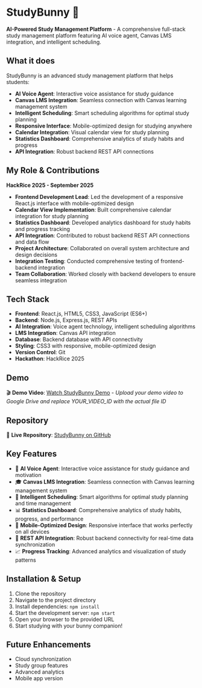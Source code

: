 # StudyBunny 🐰

**AI-Powered Study Management Platform** - A comprehensive full-stack study management platform featuring AI voice agent, Canvas LMS integration, and intelligent scheduling.

## What it does

StudyBunny is an advanced study management platform that helps students:
- **AI Voice Agent**: Interactive voice assistance for study guidance
- **Canvas LMS Integration**: Seamless connection with Canvas learning management system
- **Intelligent Scheduling**: Smart scheduling algorithms for optimal study planning
- **Responsive Interface**: Mobile-optimized design for studying anywhere
- **Calendar Integration**: Visual calendar view for study planning
- **Statistics Dashboard**: Comprehensive analytics of study habits and progress
- **API Integration**: Robust backend REST API connections

## My Role & Contributions

**HackRice 2025 - September 2025**

- **Frontend Development Lead**: Led the development of a responsive React.js interface with mobile-optimized design
- **Calendar View Implementation**: Built comprehensive calendar integration for study planning
- **Statistics Dashboard**: Developed analytics dashboard for study habits and progress tracking
- **API Integration**: Contributed to robust backend REST API connections and data flow
- **Project Architecture**: Collaborated on overall system architecture and design decisions
- **Integration Testing**: Conducted comprehensive testing of frontend-backend integration
- **Team Collaboration**: Worked closely with backend developers to ensure seamless integration

## Tech Stack

- **Frontend**: React.js, HTML5, CSS3, JavaScript (ES6+)
- **Backend**: Node.js, Express.js, REST APIs
- **AI Integration**: Voice agent technology, intelligent scheduling algorithms
- **LMS Integration**: Canvas API integration
- **Database**: Backend database with API connectivity
- **Styling**: CSS3 with responsive, mobile-optimized design
- **Version Control**: Git
- **Hackathon**: HackRice 2025

## Demo

🎬 **Demo Video**: [Watch StudyBunny Demo](https://drive.google.com/file/d/1M3Y7Oc-ongbMfj11d_g6fx6pHeTXbyxa/view?usp=sharing) - *Upload your demo video to Google Drive and replace YOUR_VIDEO_ID with the actual file ID*

## Repository

🔗 **Live Repository**: [StudyBunny on GitHub](https://github.com/farhan132/StudyBunny.git)

## Key Features

- 🤖 **AI Voice Agent**: Interactive voice assistance for study guidance and motivation
- 🎓 **Canvas LMS Integration**: Seamless connection with Canvas learning management system
- 📅 **Intelligent Scheduling**: Smart algorithms for optimal study planning and time management
- 📊 **Statistics Dashboard**: Comprehensive analytics of study habits, progress, and performance
- 📱 **Mobile-Optimized Design**: Responsive interface that works perfectly on all devices
- 🔗 **REST API Integration**: Robust backend connectivity for real-time data synchronization
- 📈 **Progress Tracking**: Advanced analytics and visualization of study patterns

## Installation & Setup

1. Clone the repository
2. Navigate to the project directory
3. Install dependencies: `npm install`
4. Start the development server: `npm start`
5. Open your browser to the provided URL
6. Start studying with your bunny companion!

## Future Enhancements

- Cloud synchronization
- Study group features
- Advanced analytics
- Mobile app version
